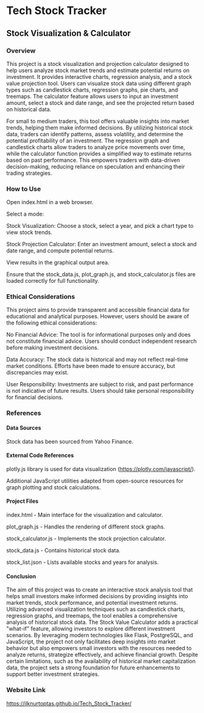 # Tech Stock Tracker
## Stock Visualization & Calculator
 
### Overview

This project is a stock visualization and projection calculator designed to help users analyze stock market trends and estimate potential returns on investment. It provides interactive charts, regression analysis, and a stock value projection tool. Users can visualize stock data using different graph types such as candlestick charts, regression graphs, pie charts, and treemaps. The calculator feature allows users to input an investment amount, select a stock and date range, and see the projected return based on historical data.

For small to medium traders, this tool offers valuable insights into market trends, helping them make informed decisions. By utilizing historical stock data, traders can identify patterns, assess volatility, and determine the potential profitability of an investment. The regression graph and candlestick charts allow traders to analyze price movements over time, while the calculator function provides a simplified way to estimate returns based on past performance. This empowers traders with data-driven decision-making, reducing reliance on speculation and enhancing their trading strategies.

### How to Use

Open index.html in a web browser.

Select a mode:

Stock Visualization: Choose a stock, select a year, and pick a chart type to view stock trends.

Stock Projection Calculator: Enter an investment amount, select a stock and date range, and compute potential returns.

View results in the graphical output area.

Ensure that the stock_data.js, plot_graph.js, and stock_calculator.js files are loaded correctly for full functionality.

### Ethical Considerations

This project aims to provide transparent and accessible financial data for educational and analytical purposes. However, users should be aware of the following ethical considerations:

No Financial Advice: The tool is for informational purposes only and does not constitute financial advice. Users should conduct independent research before making investment decisions.

Data Accuracy: The stock data is historical and may not reflect real-time market conditions. Efforts have been made to ensure accuracy, but discrepancies may exist.

User Responsibility: Investments are subject to risk, and past performance is not indicative of future results. Users should take personal responsibility for financial decisions.

### References

#### Data Sources

Stock data has been sourced from Yahoo Finance.

#### External Code References

plotly.js library is used for data visualization (https://plotly.com/javascript/).

Additional JavaScript utilities adapted from open-source resources for graph plotting and stock calculations.

#### Project Files

index.html - Main interface for the visualization and calculator.

plot_graph.js - Handles the rendering of different stock graphs.

stock_calculator.js - Implements the stock projection calculator.

stock_data.js - Contains historical stock data.

stock_list.json - Lists available stocks and years for analysis.

#### Conclusion

The aim of this project was to create an interactive stock analysis tool that helps small investors make informed decisions by providing insights into market trends, stock performance, and potential investment returns. Utilizing advanced visualization techniques such as candlestick charts, regression graphs, and treemaps, the tool enables a comprehensive analysis of historical stock data. The Stock Value Calculator adds a practical "what-if" feature, allowing investors to explore different investment scenarios. By leveraging modern technologies like Flask, PostgreSQL, and JavaScript, the project not only facilitates deep insights into market behavior but also empowers small investors with the resources needed to analyze returns, strategize effectively, and achieve financial growth. Despite certain limitations, such as the availability of historical market capitalization data, the project sets a strong foundation for future enhancements to support better investment strategies.

### Website Link 
https://ilknurtoptas.github.io/Tech_Stock_Tracker/
